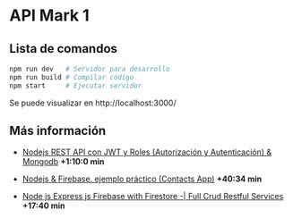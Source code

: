 # API Mark 1

## Lista de comandos

```sh
npm run dev   # Servidor para desarrollo
npm run build # Compilar código
npm start     # Ejecutar servidor
```

Se puede visualizar en http://localhost:3000/


## Más información

* [Nodejs REST API con JWT y Roles (Autorización y Autenticación) & Mongodb](https://www.youtube.com/watch?v=lV7mxivGX_I) **+1:10:0 min**

* [Nodejs & Firebase, ejemplo práctico (Contacts App)](https://www.youtube.com/watch?v=b6KJ7FSMifw) **+40:34 min**

* [Node js Express js Firebase with Firestore -| Full Crud Restful Services](https://www.youtube.com/watch?v=Ld4OGwpQ2Yk) **+17:40 min**